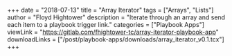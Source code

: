 +++
date = "2018-07-13"
title = "Array Iterator"
tags = ["Arrays", "Lists"]
author = "Floyd Hightower"
description = "Iterate through an array and send each item to a playbook trigger link."
categories = ["Playbook Apps"]
viewLink = "https://gitlab.com/fhightower-tc/array-iterator-playbook-app"
downloadLinks = ["/post/playbook-apps/downloads/array_iterator_v0.1.tcx"]
+++
